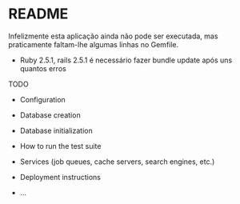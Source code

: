 # README

Infelizmente esta aplicação ainda não pode ser executada, mas praticamente faltam-lhe algumas linhas no Gemfile.

* Ruby 2.5.1, rails 2.5.1 é necessário fazer bundle update após uns quantos erros

TODO

* Configuration

* Database creation

* Database initialization

* How to run the test suite

* Services (job queues, cache servers, search engines, etc.)

* Deployment instructions

* ...
